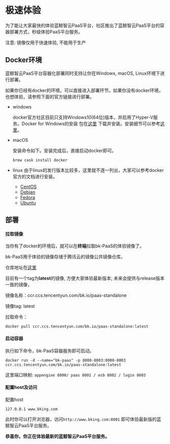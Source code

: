 # 极速体验

为了能让大家最快的体验蓝鲸智云PaaS平台，社区推出了蓝鲸智云PaaS平台的容器部署方式，秒级体验PaaS平台服务。

注意: 镜像仅用于快速体验, 不能用于生产

## Docker环境

蓝鲸智云PaaS平台容器化部署同时支持让你在Windows, macOS, Linux环境下进行部署。

如果你已经有docker的环境，可以直接进入部署环节。如果你没有docker环境，也想体验，请参照下面的官方链接进行部署。

* windows

    docker官方社区目前只支持Windows10(64位)版本，并启用了Hyper-V服务。Docker for Windows的安装
    包在[这里](https://download.docker.com/win/stable/19507/Docker%20for%20Windows%20Installer.exe)
    下载并安装。安装细节可以参考[这里](https://docs.docker.com/docker-for-windows/install/#what-to-know-before-you-install)。

* macOS

    安装命令如下。安装完成后，直接启动docker即可。
    ```shell
    brew cask install docker
    ```

 * linux
    由于linux的发行版本比较多，这里就不逐一列出，大家可以参考docker官方的文档进行安装。
    - [CentOS](https://docs.docker.com/install/linux/docker-ce/centos/)
    - [Debian](https://docs.docker.com/install/linux/docker-ce/debian/)
    - [Fedora](https://docs.docker.com/install/linux/docker-ce/fedora/)
    - [Ubuntu](https://docs.docker.com/install/linux/docker-ce/ubuntu/)

## 部署

#### 拉取镜像

当你有了docker的环境后，就可以在**终端**拉取bk-PaaS的体验镜像了。

bk-PaaS用于体验的镜像存储于腾讯云的镜像公共镜像仓库。

仓库地址在[这里](https://console.cloud.tencent.com/tke/registry/qcloud/default/detail/tag?rid=1&reponame=bk.io%252Fpaas-standalone)

目前有一个tag为**latest**的镜像, 方便大家体验最新版本; 未来会提供与release版本一致的镜像，


镜像名称：ccr.ccs.tencentyun.com/bk.io/paas-standalone

镜像tag: latest


拉取命令：
```shell
docker pull ccr.ccs.tencentyun.com/bk.io/paas-standalone:latest
```

#### 启动容器

执行如下命令，bk-PaaS容器服务即可启动。

```shell
docker run -d --name="bk-paas" -p 8000-8003:8000-8003 ccr.ccs.tencentyun.com/bk.io/paas-standalone:latest
```

这里端口映射: `appengine 8000/ paas 8001 / esb 8002 / login 8003`

#### 配置host及访问


配置host

```
127.0.0.1 www.bking.com
```

此时你可以打开浏览器，访问`http://www.bking.com:8001` 即可体验最新版的蓝鲸智云PaaS平台服务。

**恭喜你，你正在体验最新的蓝鲸智云PaaS平台服务。**

